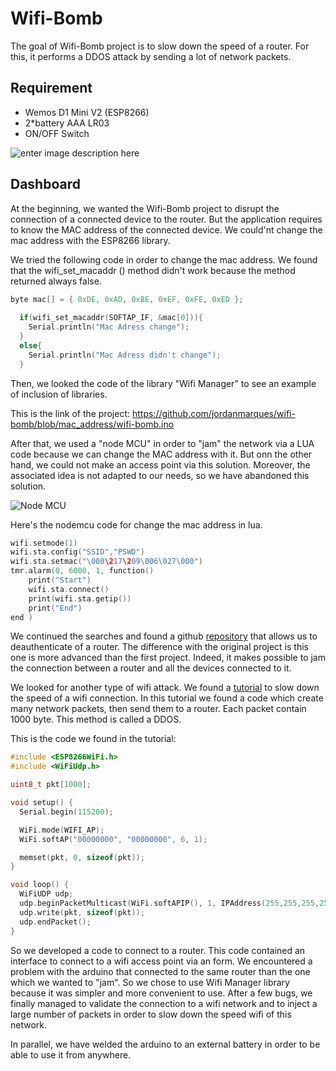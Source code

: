 # Wifi-Bomb



The goal of Wifi-Bomb project is to slow down the speed of a router. For this, it performs a DDOS attack by sending a lot of network packets.



Requirement
-------------
 * Wemos D1 Mini V2 (ESP8266)
 * 2*battery AAA LR03
 * ON/OFF Switch 

![enter image description here](http://img4.hostingpics.net/pics/287422final.png)



Dashboard 
-------------

At the beginning, we wanted the Wifi-Bomb project to disrupt the connection of a connected device to the router. But the application requires to know the MAC address of the connected device. We could'nt change the mac address with the ESP8266 library. 

We tried the following code in order to change the mac address. We found that the wifi_set_macaddr () method didn't work because the method returned always false.

```C
byte mac[] = { 0xDE, 0xAD, 0xBE, 0xEF, 0xFE, 0xED };
  
  if(wifi_set_macaddr(SOFTAP_IF, &mac[0])){
    Serial.println("Mac Adress change");
  }
  else{
    Serial.println("Mac Adress didn't change");
  }
```

Then, we looked the code of the library "Wifi Manager" to see an example of inclusion of libraries.

This is the link of the project: https://github.com/jordanmarques/wifi-bomb/blob/mac_address/wifi-bomb.ino

After that, we used a "node MCU" in order to "jam" the network via a LUA code because we can change the MAC address with it. But onn the other hand, we could not make an access point via this solution. Moreover, the associated idea is not adapted to our needs, so we have abandoned this solution.

![Node MCU](http://www.webondevices.com/wp-content/uploads/2015/11/113990105-1.jpg)

Here's the nodemcu code for change the mac address in lua. 
```C
wifi.setmode(1)
wifi.sta.config("SSID","PSWD")
wifi.sta.setmac("\000\217\209\006\027\000")
tmr.alarm(0, 6000, 1, function()
    print("Start")
    wifi.sta.connect()
    print(wifi.sta.getip())
    print("End")
end )
```
We continued the searches and found a github [repository](https://github.com/RandDruid/esp8266-deauth) that allows us to deauthenticate of a router. The difference with the original project is this one is more advanced than the first project. Indeed, it makes possible to jam the connection between a router and all the devices connected to it.

We looked for another type of wifi attack. We found a [tutorial](https://yoursunny.com/t/2016/WiFi-flood/) to slow down the speed of a wifi connection. In this tutorial we found a code which create many network packets, then send them to a router. Each packet contain 1000 byte. This method is called a DDOS.

This is the code we found in the tutorial:
```C
#include <ESP8266WiFi.h>
#include <WiFiUdp.h>

uint8_t pkt[1000];

void setup() {
  Serial.begin(115200);

  WiFi.mode(WIFI_AP);
  WiFi.softAP("00000000", "00000000", 6, 1);

  memset(pkt, 0, sizeof(pkt));
}

void loop() {
  WiFiUDP udp;
  udp.beginPacketMulticast(WiFi.softAPIP(), 1, IPAddress(255,255,255,255), 1);
  udp.write(pkt, sizeof(pkt));
  udp.endPacket();
}
```

So we developed a code to connect to a router. 
This code contained an interface to connect to a wifi access point via an form.
We encountered a problem with the arduino that connected to the same router than the one which we wanted to "jam".
So we chose to use Wifi Manager library because it was simpler and more convenient to use.
After a few bugs, we finally managed to validate the connection to a wifi network and to inject a large number of packets in order to slow down the speed wifi of this network.

In parallel, we have welded the arduino to an external battery in order to be able to use it from anywhere.
